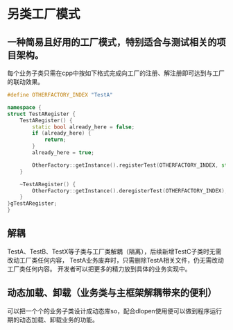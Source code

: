 
# 另类工厂模式

## 一种简易且好用的工厂模式，特别适合与测试相关的项目架构。
每个业务子类只需在cpp中按如下格式完成向工厂的注册、解注册即可达到与工厂的联动效果。
```C++
#define OTHERFACTORY_INDEX "TestA"

namespace {
struct TestARegister {
    TestARegister() {
        static bool already_here = false;
        if (already_here) {
            return;
        }
        already_here = true;

        OtherFactory::getInstance().registerTest(OTHERFACTORY_INDEX, std::make_shared<TestA>());
    }

    ~TestARegister() {
        OtherFactory::getInstance().deregisterTest(OTHERFACTORY_INDEX);
    }
}gTestARegister;
}
```

## 解耦
TestA、TestB、TestX等子类与工厂类解耦（隔离），后续新增TestC子类时无需改动工厂类任何内容，
TestA业务废弃时，只需删除TestA相关文件，仍无需改动工厂类任何内容。
开发者可以把更多的精力放到具体的业务实现中。

## 动态加载、卸载（业务类与主框架解耦带来的便利）
可以把一个个的业务子类设计成动态库so，配合dlopen使用便可以做到程序运行期的动态加载、卸载业务的功能。